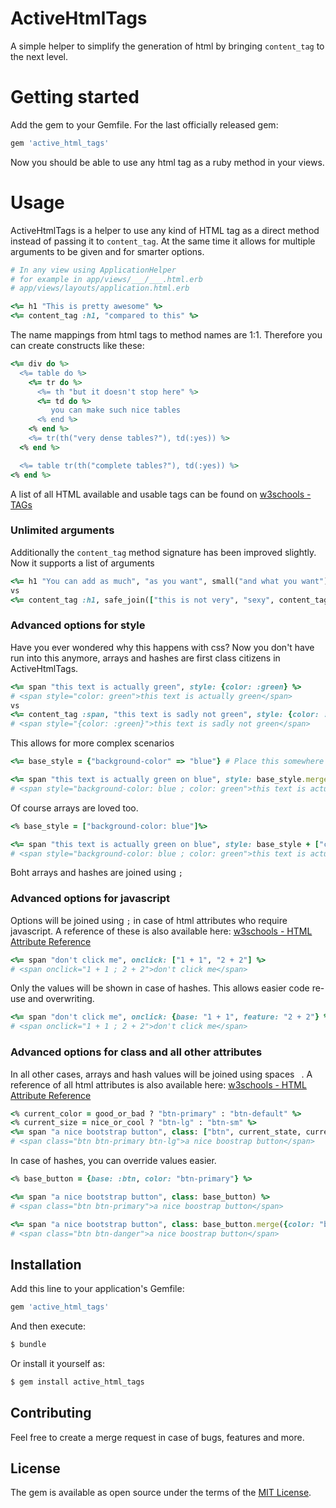 # ActiveHtmlTags

A simple helper to simplify the generation of html by bringing `content_tag` to the next level.

# Getting started

Add the gem to your Gemfile. For the last officially released gem:

```ruby
gem 'active_html_tags'
```

Now you should be able to use any html tag as a ruby method in your views.

# Usage

ActiveHtmlTags is a helper to use any kind of HTML tag as a direct method instead of passing it to `content_tag`. At the same time it allows for multiple arguments to be given and for smarter options.

```ruby
# In any view using ApplicationHelper
# for example in app/views/___/___.html.erb
# app/views/layouts/application.html.erb

<%= h1 "This is pretty awesome" %>
<%= content_tag :h1, "compared to this" %>
```

The name mappings from html tags to method names are 1:1. Therefore you can create constructs like these:
```ruby
<%= div do %>
  <%= table do %>
    <%= tr do %>
      <%= th "but it doesn't stop here" %>
      <%= td do %>
         you can make such nice tables
      <% end %>
    <% end %>
    <%= tr(th("very dense tables?"), td(:yes)) %>
  <% end %>

  <%= table tr(th("complete tables?"), td(:yes)) %>
<% end %>
```

A list of all HTML available and usable tags can be found on [w3schools - TAGs](https://www.w3schools.com/TAGs/)

### Unlimited arguments

Additionally the `content_tag` method signature has been improved slightly. Now it supports a list of arguments
```ruby
<%= h1 "You can add as much", "as you want", small("and what you want") %>
vs
<%= content_tag :h1, safe_join(["this is not very", "sexy", content_tag(:small, "or readable")], " ") %>
```

### Advanced options for style

Have you ever wondered why this happens with css? Now you don't have run into this anymore, arrays and hashes are first class citizens in ActiveHtmlTags.

```ruby
<%= span "this text is actually green", style: {color: :green} %>
# <span style="color: green">this text is actually green</span>
vs
<%= content_tag :span, "this text is sadly not green", style: {color: :green} %>
# <span style="{color: :green}">this text is sadly not green</span>
```

This allows for more complex scenarios
```ruby
<%= base_style = {"background-color" => "blue"} # Place this somewhere nicely to allow for compositon. %>

<%= span "this text is actually green on blue", style: base_style.merge({color: :green}) %>
# <span style="background-color: blue ; color: green">this text is actually green on blue</span>
```

Of course arrays are loved too.
```ruby
<% base_style = ["background-color: blue"]%>

<%= span "this text is actually green on blue", style: base_style + ["color: green"] %>
# <span style="background-color: blue ; color: green">this text is actually green on blue</span>
```

Boht arrays and hashes are joined using ` ; `

### Advanced options for javascript

Options will be joined using ` ; ` in case of html attributes who require javascript. A reference of these is also available here: [w3schools - HTML Attribute Reference](https://www.w3schools.com/tags/ref_attributes.asp)
```ruby
<%= span "don't click me", onclick: ["1 + 1", "2 + 2"] %>
# <span onclick="1 + 1 ; 2 + 2">don't click me</span>
```

Only the values will be shown in case of hashes. This allows easier code re-use and overwriting.
```ruby
<%= span "don't click me", onclick: {base: "1 + 1", feature: "2 + 2"} %>
# <span onclick="1 + 1 ; 2 + 2">don't click me</span>
```

### Advanced options for class and all other attributes

In all other cases, arrays and hash values will be joined using spaces ` `. A reference of all html attributes is also available here: [w3schools - HTML Attribute Reference](https://www.w3schools.com/tags/ref_attributes.asp)

```ruby
<% current_color = good_or_bad ? "btn-primary" : "btn-default" %>
<% current_size = nice_or_cool ? "btn-lg" : "btn-sm" %>
<%= span "a nice bootstrap button", class: ["btn", current_state, current_size] %>
# <span class="btn btn-primary btn-lg">a nice boostrap button</span>
```

In case of hashes, you can override values easier.
```ruby
<% base_button = {base: :btn, color: "btn-primary"} %>

<%= span "a nice bootstrap button", class: base_button) %>
# <span class="btn btn-primary">a nice boostrap button</span>

<%= span "a nice bootstrap button", class: base_button.merge({color: "btn-danger"}) %>
# <span class="btn btn-danger">a nice boostrap button</span>
```

## Installation
Add this line to your application's Gemfile:

```ruby
gem 'active_html_tags'
```

And then execute:
```bash
$ bundle
```

Or install it yourself as:
```bash
$ gem install active_html_tags
```

## Contributing

Feel free to create a merge request in case of bugs, features and more.

## License
The gem is available as open source under the terms of the [MIT License](https://opensource.org/licenses/MIT).

